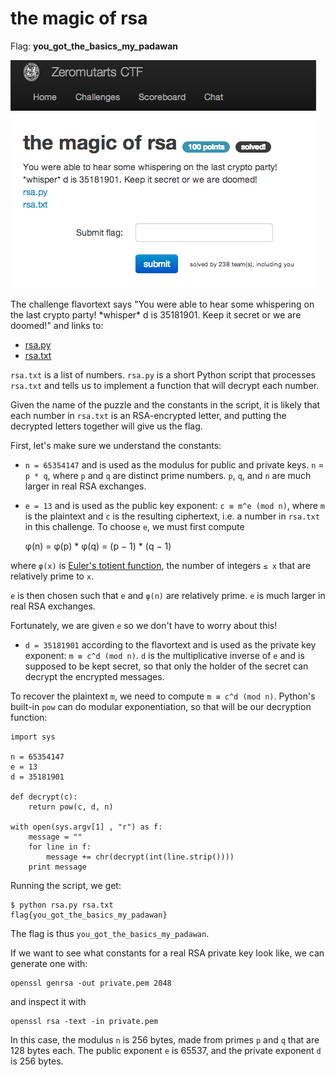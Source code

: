 the magic of rsa
================

Flag: **you_got_the_basics_my_padawan**

![rsa](images/rsa.png "rsa challenge introduction")

The challenge flavortext says "You were able to hear some whispering on the last
crypto party! \*whisper\* d is 35181901. Keep it secret or we are doomed!" and
links to:

* [rsa.py](rsa.py "Python script")
* [rsa.txt](rsa.txt "Text file containing a list of numbers")

`rsa.txt` is a list of numbers. `rsa.py` is a short Python script that processes
`rsa.txt` and tells us to implement a function that will decrypt each number.

Given the name of the puzzle and the constants in the script, it is likely that
each number in `rsa.txt` is an RSA-encrypted letter, and putting the decrypted
letters together will give us the flag.

First, let's make sure we understand the constants:

* `n = 65354147` and is used as the modulus for public and private keys. `n` =
  `p * q`, where `p` and `q` are distinct prime numbers. `p`, `q`, and `n` are
  much larger in real RSA exchanges.

* `e = 13` and is used as the public key exponent: `c ≡ m^e (mod n)`, where `m`
  is the plaintext and `c` is the resulting ciphertext, i.e. a number in
  `rsa.txt` in this challenge. To choose `e`, we must first compute

    φ(n) = φ(p) * φ(q) = (p − 1) * (q − 1)

where `φ(x)` is [Euler's totient
function](https://en.wikipedia.org/wiki/Euler%27s_totient_function "Euler's
totient function"), the number of integers `≤ x` that are relatively prime to
`x`.

`e` is then chosen such that `e` and `φ(n)` are relatively prime. `e` is much
larger in real RSA exchanges.

Fortunately, we are given `e` so we don't have to worry about this!

* `d = 35181901` according to the flavortext and is used as the private key
exponent: `m ≡ c^d (mod n)`. `d` is the multiplicative inverse of `e` and is
supposed to be kept secret, so that only the holder of the secret can decrypt
the encrypted messages.

To recover the plaintext `m`, we need to compute `m ≡ c^d (mod n)`. Python's
built-in `pow` can do modular exponentiation, so that will be our decryption
function:

    import sys

    n = 65354147
    e = 13
    d = 35181901

    def decrypt(c):
        return pow(c, d, n)

    with open(sys.argv[1] , "r") as f:
        message = ""
        for line in f:
            message += chr(decrypt(int(line.strip())))
        print message

Running the script, we get:

    $ python rsa.py rsa.txt
    flag{you_got_the_basics_my_padawan}

The flag is thus `you_got_the_basics_my_padawan`.

If we want to see what constants for a real RSA private key look like, we can
generate one with:

    openssl genrsa -out private.pem 2048

and inspect it with

    openssl rsa -text -in private.pem

In this case, the modulus `n` is 256 bytes, made from primes `p` and `q` that
are 128 bytes each. The public exponent `e` is 65537, and the private exponent
`d` is 256 bytes.
